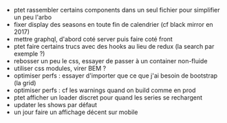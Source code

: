 - ptet rassembler certains components dans un seul fichier pour simplifier un peu l'arbo
- fixer display des seasons en toute fin de calendrier (cf black mirror en 2017)
- mettre graphql, d'abord coté server puis faire coté front
- ptet faire certains trucs avec des hooks au lieu de redux (la search par exemple ?)
- rebosser un peu le css, essayer de passer à un container non-fluide
- utiliser css modules, virer BEM ?
- optimiser perfs : essayer d'importer que ce que j'ai besoin de bootstrap (la grid)
- optimiser perfs : cf les warnings quand on build comme en prod
- ptet afficher un loader discret pour quand les series se rechargent
- updater les shows par défaut
- un jour faire un affichage décent sur mobile
